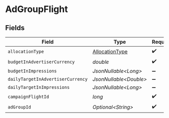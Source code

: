 # AdGroupFlight


## Fields

| Field                                                       | Type                                                        | Required                                                    | Description                                                 |
| ----------------------------------------------------------- | ----------------------------------------------------------- | ----------------------------------------------------------- | ----------------------------------------------------------- |
| `allocationType`                                            | [AllocationType](../../models/components/AllocationType.md) | :heavy_check_mark:                                          | N/A                                                         |
| `budgetInAdvertiserCurrency`                                | *double*                                                    | :heavy_check_mark:                                          | N/A                                                         |
| `budgetInImpressions`                                       | *JsonNullable\<Long>*                                       | :heavy_minus_sign:                                          | N/A                                                         |
| `dailyTargetInAdvertiserCurrency`                           | *JsonNullable\<Double>*                                     | :heavy_minus_sign:                                          | N/A                                                         |
| `dailyTargetInImpressions`                                  | *JsonNullable\<Long>*                                       | :heavy_minus_sign:                                          | N/A                                                         |
| `campaignFlightId`                                          | *long*                                                      | :heavy_check_mark:                                          | N/A                                                         |
| `adGroupId`                                                 | *Optional\<String>*                                         | :heavy_check_mark:                                          | N/A                                                         |